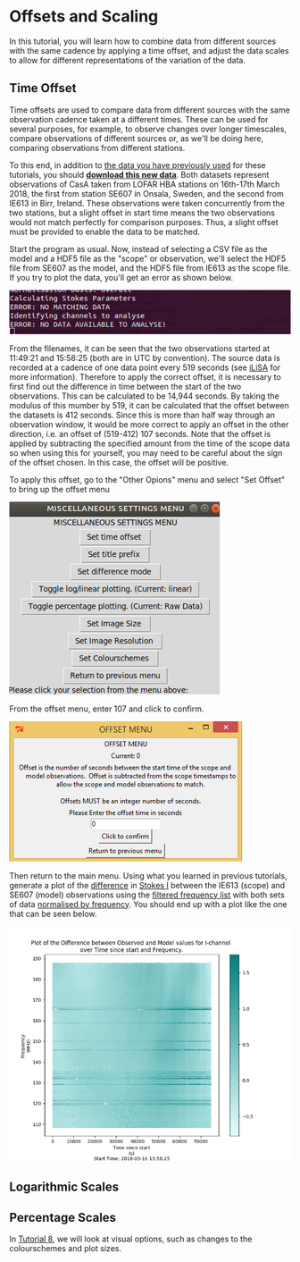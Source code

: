 # Offsets and Scaling
In this tutorial, you will learn how to combine data from different sources with the same cadence by applying a time offset, and adjust the data scales to allow for different representations of the variation of the data.

## Time Offset
Time offsets are used to compare data from different sources with the same observation cadence taken at a different times.  These can be used for several purposes, for example, to observe changes over longer timescales, compare observations of different sources or, as we'll be doing here, comparing observations from different stations.

To this end, in addition to [the data you have previously used](https://zenodo.org/record/1744987#.XAEbpdv7SUk) for these tutorials, you should **[download this new data](https://zenodo.org/record/2650313#.XMCcnEMo8UE)**.  Both datasets represent observations of CasA taken from LOFAR HBA stations on 16th-17th March 2018, the first from station SE607 in Onsala, Sweden, and the second from IE613 in Birr, Ireland.  These observations were taken concurrently from the two stations, but a slight offset in start time means the two observations would not match perfectly for comparison purposes.  Thus, a slight offset must be provided to enable the data to be matched.

Start the program as usual.  Now, instead of selecting a CSV file as the model and a HDF5 file as the "scope" or observation, we'll select the HDF5 file from SE607 as the model, and the HDF5 file from IE613 as the scope file.  If you try to plot the data, you'll get an error as shown below.

![Error with unmatched data](/images/tutorial_7_1.png)

From the filenames, it can be seen that the two observations started at 11:49:21 and 15:58:25 (both are in UTC by convention). The source data is recorded at a cadence of one data point every 519 seconds (see [iLiSA](https://github.com/2baOrNot2ba/iLiSA) for more information).  Therefore to apply the correct offset, it is necessary to first find out the difference in time between the start of the two observations.  This can be calculated to be 14,944 seconds.  By taking the modulus of this mumber by 519, it can be calculated that the offset between the datasets is 412 seconds.  Since this is more than half way through an observation window, it would be more correct to apply an offset in the other direction, i.e. an offset of (519-412) 107 seconds.  Note that the offset is applied by subtracting the specified amount from the time of the scope data so when using this for yourself, you may need to be careful about the sign of the offset chosen.  In this case, the offset will be positive.

To apply this offset, go to the "Other Opions" menu and select "Set Offset" to bring up the offset menu

![misc menu](/images/interactive_snips/gicm_8_misc_menu.PNG)

From the offset menu, enter 107 and click to confirm.

![Offset menu](/images/interactive_snips/gicm_8_1_misc_offset_menu.PNG)

Then return to the main menu.  Using what you learned in previous tutorials, generate a plot of the [difference](/tutorial_2.md#differences) in [Stokes I](/tutorial_2.md#variables) between the IE613 (scope) and SE607 (model) observations using the [filtered frequency list](/tutorial_3.md#file) with both sets of data [normalised by frequency](/tutorial_1.md#normalisation).  You should end up with a plot like the one that can be seen below.

![stokes I plot](/images/tutorial_7_2.png)



## Logarithmic Scales

## Percentage Scales

In [Tutorial 8](/tutorial_8.md), we will look at visual options, such as changes to the colourschemes and plot sizes.
